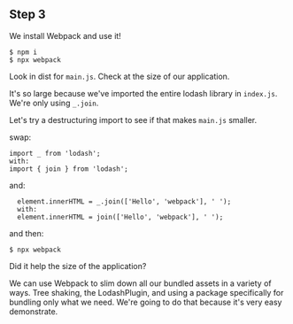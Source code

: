 ## Step 3

We install Webpack and use it!

```
$ npm i
$ npx webpack
```

Look in dist for `main.js`. Check at the size of our application.

It's so large because we've imported the entire lodash library in `index.js`. We're only using `_.join`.

Let's try a destructuring import to see if that makes `main.js` smaller.

swap:
```
import _ from 'lodash';
with:
import { join } from 'lodash';
```
and:
```
  element.innerHTML = _.join(['Hello', 'webpack'], ' ');
  with:
  element.innerHTML = join(['Hello', 'webpack'], ' ');
```

and then:
```
$ npx webpack
```

Did it help the size of the application?

We can use Webpack to slim down all our bundled assets in a variety of ways. Tree shaking, the LodashPlugin, and using a package specifically for bundling only what we need. We're going to do that because it's very easy demonstrate.